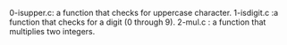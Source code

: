 0-isupper.c: a function that checks for uppercase character.
1-isdigit.c :a function that checks for a digit (0 through 9).
2-mul.c : a function that multiplies two integers.